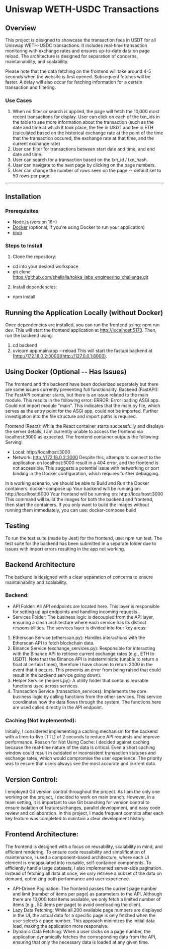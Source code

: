 # Uniswap WETH-USDC Transactions

## Overview
This project is designed to showcase the transaction fees in USDT for all Uniswap WETH-USDC transactions. It includes real-time transaction monitoring with exchange rates and ensures up-to-date data on page reload. The architecture is designed for separation of concerns, maintainability, and scalability.

Please note that the data fetching on the frontend will take around 4-5 seconds when the website is first opened. Subsequent fetches will be faster. A delay will also occur for fetching information for a certain transaction and filtering.

### Use Cases
1. When no filter or search is applied, the page will fetch the 10,000 most recent transactions for display. User can click on each of the txn_ids in the table to see more information about the transaction (such as the date and time at which it took place, the fee in USDT and fee in ETH (calculated based on the historical exchange rate at the point of the time that the transaction occured, the exchange rate at that time, and the current exchange rate)
2. User can filter for transactions between start date and time, and end date and time.
3. User can search for a transaction based on the txn_id / txn_hash.
4. User can navigate to the next page by clicking on the page numbers.
5. User can change the number of rows seen on the page -- default set to 50 rows per page.
   
---

## Installation

### Prerequisites
- [Node.js](https://nodejs.org/en/) (version 16+)
- [Docker](https://www.docker.com/) (optional, if you're using Docker to run your application)
- [npm](https://www.npmjs.com/)

### Steps to Install
1. Clone the repository:
- cd into your desired workspace
- git clone https://github.com/shelialia/tokka_labs_engineering_challenge.git

2. Install dependencies:
- npm install

## Running the Application Locally (without Docker)
Once dependencies are installed, you can run the frontend using: npm run dev. This will start the frontend application at [http://localhost:5173](http://localhost:5173).
Then, run the backend using: 
1. cd backend
2. uvicorn app.main:app --reload
This will start the fastapi backend at [http://172.18.0.2:3000](http://127.0.0.1:8000).

## Using Docker (Optional -- Has Issues)
The frontend and the backend have been dockerized separately but there are some issues currently preventing full functionality.
Backend (FastAPI): The FastAPI container starts, but there is an issue related to the main module. This results in the following error:
ERROR:    Error loading ASGI app. Could not import module "main".
This indicates that the main.py file, which serves as the entry point for the ASGI app, could not be imported. Further investigation into the file structure and import paths is required.

Frontend (React): While the React container starts successfully and displays the server details, I am currently unable to access the frontend via localhost:3000 as expected. The frontend container outputs the following:
Serving!
- Local:    http://localhost:3000
- Network:  http://172.18.0.2:3000
Despite this, attempts to connect to the application on localhost:3000 result in a 404 error, and the frontend is not accessible. This suggests a potential issue with networking or port binding in the Docker configuration, which requires further debugging.

In a working scenario, we should be able to Build and Run the Docker containers: docker-compose up
Your backend will be running on: http://localhost:8000
Your frontend will be running on: http://localhost:3000
This command will build the images for both the backend and frontend, then start the containers.
If you only want to build the images without running them immediately, you can use: docker-compose build

## Testing
To run the test suite (made by Jest) for the frontend, use: npm run test. 
The test suite for the backend has been submitted in a separate folder due to issues with import errors resulting in the app not working. 

## Backend Architecture
The backend is designed with a clear separation of concerns to ensure maintainability and scalability.

### Backend:
- API Folder: All API endpoints are located here. This layer is responsible for setting up api endpoints and handling incoming requests.
- Services Folder: The business logic is decoupled from the API layer, ensuring a clean architecture where each service has its distinct responsibilities. The services layer is divided into four key areas:
1. Etherscan Service (etherscan.py): Handles interactions with the Etherscan API to fetch blockchain data.
2. Binance Service (exchange_services.py): Responsible for interacting with the Binance API to retrieve current exchange rates (e.g., ETH to USDT). Note that the Binance API is indeterministic (unable to return a float at certain times), therefore I have chosen to return 2000 in the event that it occurs. This prevents an error from being raised that could result in the backend service going down).
3. Helper Service (helpers.py): A utility folder that contains reusable functions used across services.
4. Transaction Service (transaction_services): Implements the core business logic by calling functions from the other services. This service coordinates how the data flows through the system. The functions here are used called directly in the API endpoint. 

### Caching (Not Implemented):
Initially, I considered implementing a caching mechanism for the backend with a time-to-live (TTL) of 2 seconds to reduce API requests and improve performance.
Reason for Not Using Cache: I decided against caching because the real-time nature of the data is critical. Even a short caching window could result in outdated or inconsistent transaction statuses and exchange rates, which would compromise the user experience. The priority was to ensure that users always see the most accurate and current data.

## Version Control:
I employed Git version control throughout the project. As I am the only one working on the project, I decided to work on main branch. However, in a team setting, it is important to use Git branching for version control to ensure isolation of features/changes, parallel development, and easy code review and collaboration. 
In this project, I made frequent commits after each key feature was completed to maintain a clear development history.

## Frontend Architecture:
The frontend is designed with a focus on reusability, scalability in mind, and efficient rendering. 
To ensure code reusaibility and simplification of maintenance, I used a component-based architecture, where each UI element is encapsulated into reusable, self-contained components.
To efficiently handle large datasets, I also implemented server-side pagination. Instead of fetching all data at once, we only retrieve a subset of the data on demand, optimizing both performance and user experience.
- API-Driven Pagination: The frontend passes the current page number and limit (number of items per page) as parameters to the API. Although there are 10,000 total items available, we only fetch a limited number of items (e.g., 50 items per page) to avoid overloading the client.
- Lazy Data Fetching: While all 200 available page numbers are displayed in the UI, the actual data for a specific page is only fetched when the user selects a page number. This approach minimizes the initial data load, making the application more responsive.
- Dynamic Data Fetching: When a user clicks on a page number, the application dynamically fetches the corresponding data from the API, ensuring that only the necessary data is loaded at any given time.
